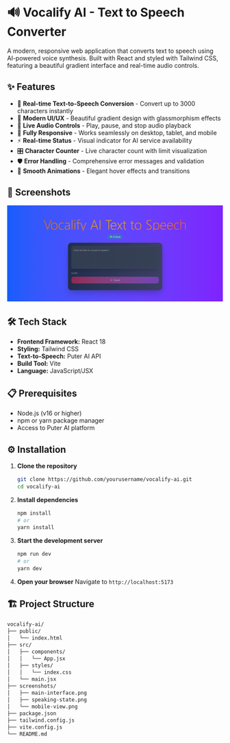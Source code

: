 # 🔊 Vocalify AI - Text to Speech Converter

A modern, responsive web application that converts text to speech using AI-powered voice synthesis. Built with React and styled with Tailwind CSS, featuring a beautiful gradient interface and real-time audio controls.

## ✨ Features

- 🎯 **Real-time Text-to-Speech Conversion** - Convert up to 3000 characters instantly
- 🎨 **Modern UI/UX** - Beautiful gradient design with glassmorphism effects
- 🔄 **Live Audio Controls** - Play, pause, and stop audio playback
- 📱 **Fully Responsive** - Works seamlessly on desktop, tablet, and mobile
- ⚡ **Real-time Status** - Visual indicator for AI service availability
- 🎛️ **Character Counter** - Live character count with limit visualization
- 🛡️ **Error Handling** - Comprehensive error messages and validation
- 🌟 **Smooth Animations** - Elegant hover effects and transitions

## 📸 Screenshots

![Image](public/image.png "Vocalify")

## 🛠️ Tech Stack

- **Frontend Framework:** React 18
- **Styling:** Tailwind CSS
- **Text-to-Speech:** Puter AI API
- **Build Tool:** Vite
- **Language:** JavaScript/JSX

## 📋 Prerequisites

- Node.js (v16 or higher)
- npm or yarn package manager
- Access to Puter AI platform

## ⚙️ Installation

1. **Clone the repository**
   ```bash
   git clone https://github.com/yourusername/vocalify-ai.git
   cd vocalify-ai
   ```

2. **Install dependencies**
   ```bash
   npm install
   # or
   yarn install
   ```

3. **Start the development server**
   ```bash
   npm run dev
   # or
   yarn dev
   ```

4. **Open your browser**
   Navigate to `http://localhost:5173`

## 🏗️ Project Structure

```
vocalify-ai/
├── public/
│   └── index.html
├── src/
│   ├── components/
│   │   └── App.jsx
│   ├── styles/
│   │   └── index.css
│   └── main.jsx
├── screenshots/
│   ├── main-interface.png
│   ├── speaking-state.png
│   └── mobile-view.png
├── package.json
├── tailwind.config.js
├── vite.config.js
└── README.md

